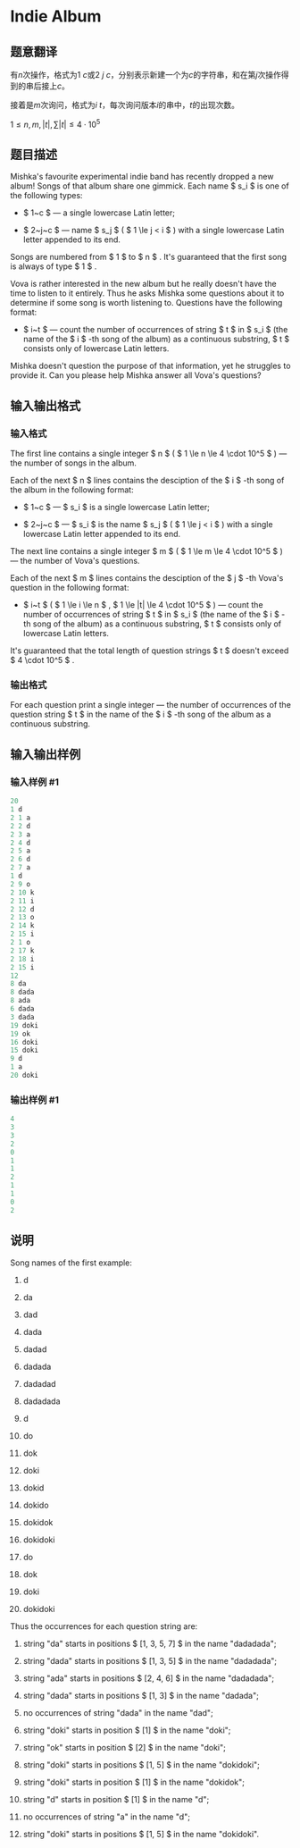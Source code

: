 # Indie Album

## 题意翻译

有$n$次操作，格式为$1~c$或$2~j~c$，分别表示新建一个为$c$的字符串，和在第$j$次操作得到的串后接上$c$。

接着是$m$次询问，格式为$i~t$，每次询问版本$i$的串中，$t$的出现次数。

$1 \leq n,m,|t|,\sum |t| \leq 4 \cdot 10^5$

## 题目描述

Mishka's favourite experimental indie band has recently dropped a new album! Songs of that album share one gimmick. Each name $ s_i $ is one of the following types:

- $ 1~c $ — a single lowercase Latin letter;

- $ 2~j~c $ — name $ s_j $ ( $ 1 \le j < i $ ) with a single lowercase Latin letter appended to its end.

Songs are numbered from $ 1 $ to $ n $ . It's guaranteed that the first song is always of type $ 1 $ .

Vova is rather interested in the new album but he really doesn't have the time to listen to it entirely. Thus he asks Mishka some questions about it to determine if some song is worth listening to. Questions have the following format:

- $ i~t $ — count the number of occurrences of string $ t $ in $ s_i $ (the name of the $ i $ -th song of the album) as a continuous substring, $ t $ consists only of lowercase Latin letters.

Mishka doesn't question the purpose of that information, yet he struggles to provide it. Can you please help Mishka answer all Vova's questions?

## 输入输出格式

### 输入格式

The first line contains a single integer $ n $ ( $ 1 \le n \le 4 \cdot 10^5 $ ) — the number of songs in the album.

Each of the next $ n $ lines contains the desciption of the $ i $ -th song of the album in the following format:

- $ 1~c $ — $ s_i $ is a single lowercase Latin letter;

- $ 2~j~c $ — $ s_i $ is the name $ s_j $ ( $ 1 \le j < i $ ) with a single lowercase Latin letter appended to its end.

The next line contains a single integer $ m $ ( $ 1 \le m \le 4 \cdot 10^5 $ ) — the number of Vova's questions.

Each of the next $ m $ lines contains the desciption of the $ j $ -th Vova's question in the following format:

- $ i~t $ ( $ 1 \le i \le n $ , $ 1 \le |t| \le 4 \cdot 10^5 $ ) — count the number of occurrences of string $ t $ in $ s_i $ (the name of the $ i $ -th song of the album) as a continuous substring, $ t $ consists only of lowercase Latin letters.

It's guaranteed that the total length of question strings $ t $ doesn't exceed $ 4 \cdot 10^5 $ .

### 输出格式

For each question print a single integer — the number of occurrences of the question string $ t $ in the name of the $ i $ -th song of the album as a continuous substring.

## 输入输出样例

### 输入样例 #1

```cpp
20
1 d
2 1 a
2 2 d
2 3 a
2 4 d
2 5 a
2 6 d
2 7 a
1 d
2 9 o
2 10 k
2 11 i
2 12 d
2 13 o
2 14 k
2 15 i
2 1 o
2 17 k
2 18 i
2 15 i
12
8 da
8 dada
8 ada
6 dada
3 dada
19 doki
19 ok
16 doki
15 doki
9 d
1 a
20 doki

```
### 输出样例 #1

```cpp
4
3
3
2
0
1
1
2
1
1
0
2

```
## 说明

Song names of the first example:

1. d

2. da

3. dad

4. dada

5. dadad

6. dadada

7. dadadad

8. dadadada

9. d

10. do

11. dok

12. doki

13. dokid

14. dokido

15. dokidok

16. dokidoki

17. do

18. dok

19. doki

20. dokidoki

Thus the occurrences for each question string are:

1. string "da" starts in positions $ [1, 3, 5, 7] $ in the name "dadadada";

2. string "dada" starts in positions $ [1, 3, 5] $ in the name "dadadada";

3. string "ada" starts in positions $ [2, 4, 6] $ in the name "dadadada";

4. string "dada" starts in positions $ [1, 3] $ in the name "dadada";

5. no occurrences of string "dada" in the name "dad";

6. string "doki" starts in position $ [1] $ in the name "doki";

7. string "ok" starts in position $ [2] $ in the name "doki";

8. string "doki" starts in positions $ [1, 5] $ in the name "dokidoki";

9. string "doki" starts in position $ [1] $ in the name "dokidok";

10. string "d" starts in position $ [1] $ in the name "d";

11. no occurrences of string "a" in the name "d";

12. string "doki" starts in positions $ [1, 5] $ in the name "dokidoki".

